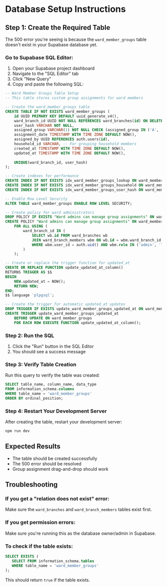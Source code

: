 # Database Setup Instructions

## Step 1: Create the Required Table

The 500 error you're seeing is because the `ward_member_groups` table doesn't exist in your Supabase database yet.

### Go to Supabase SQL Editor:
1. Open your Supabase project dashboard
2. Navigate to the "SQL Editor" tab
3. Click "New Query"
4. Copy and paste the following SQL:

```sql
-- Ward Member Groups Table Setup
-- This table stores custom group assignments for ward members

-- Create the ward_member_groups table
CREATE TABLE IF NOT EXISTS ward_member_groups (
    id UUID PRIMARY KEY DEFAULT uuid_generate_v4(),
    ward_branch_id UUID NOT NULL REFERENCES ward_branches(id) ON DELETE CASCADE,
    user_hash VARCHAR NOT NULL,
    assigned_group VARCHAR(1) NOT NULL CHECK (assigned_group IN ('A', 'B', 'C', 'D')),
    assignment_date TIMESTAMP WITH TIME ZONE DEFAULT NOW(),
    assigned_by UUID REFERENCES auth.users(id),
    household_id VARCHAR, -- For grouping household members
    created_at TIMESTAMP WITH TIME ZONE DEFAULT NOW(),
    updated_at TIMESTAMP WITH TIME ZONE DEFAULT NOW(),
    
    UNIQUE(ward_branch_id, user_hash)
);

-- Create indexes for performance
CREATE INDEX IF NOT EXISTS idx_ward_member_groups_lookup ON ward_member_groups(ward_branch_id, assigned_group);
CREATE INDEX IF NOT EXISTS idx_ward_member_groups_household ON ward_member_groups(household_id);
CREATE INDEX IF NOT EXISTS idx_ward_member_groups_user_hash ON ward_member_groups(user_hash);

-- Enable Row Level Security
ALTER TABLE ward_member_groups ENABLE ROW LEVEL SECURITY;

-- Create policy for ward administrators
DROP POLICY IF EXISTS "Ward admins can manage group assignments" ON ward_member_groups;
CREATE POLICY "Ward admins can manage group assignments" ON ward_member_groups
    FOR ALL USING (
        ward_branch_id IN (
            SELECT wb.id FROM ward_branches wb
            JOIN ward_branch_members wbm ON wb.id = wbm.ward_branch_id
            WHERE wbm.user_id = auth.uid() AND wbm.role IN ('admin', 'leader')
        )
    );

-- Create or replace the trigger function for updated_at
CREATE OR REPLACE FUNCTION update_updated_at_column()
RETURNS TRIGGER AS $$
BEGIN
    NEW.updated_at = NOW();
    RETURN NEW;
END;
$$ language 'plpgsql';

-- Create the trigger for automatic updated_at updates
DROP TRIGGER IF EXISTS update_ward_member_groups_updated_at ON ward_member_groups;
CREATE TRIGGER update_ward_member_groups_updated_at 
    BEFORE UPDATE ON ward_member_groups 
    FOR EACH ROW EXECUTE FUNCTION update_updated_at_column();
```

### Step 2: Run the SQL
1. Click the "Run" button in the SQL Editor
2. You should see a success message

### Step 3: Verify Table Creation
Run this query to verify the table was created:
```sql
SELECT table_name, column_name, data_type 
FROM information_schema.columns 
WHERE table_name = 'ward_member_groups'
ORDER BY ordinal_position;
```

### Step 4: Restart Your Development Server
After creating the table, restart your development server:
```bash
npm run dev
```

## Expected Results
- The table should be created successfully
- The 500 error should be resolved
- Group assignment drag-and-drop should work

## Troubleshooting

### If you get a "relation does not exist" error:
Make sure the `ward_branches` and `ward_branch_members` tables exist first.

### If you get permission errors:
Make sure you're running this as the database owner/admin in Supabase.

### To check if the table exists:
```sql
SELECT EXISTS (
   SELECT FROM information_schema.tables 
   WHERE table_name = 'ward_member_groups'
);
```

This should return `true` if the table exists. 